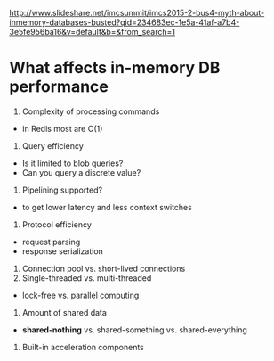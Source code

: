 http://www.slideshare.net/imcsummit/imcs2015-2-bus4-myth-about-inmemory-databases-busted?qid=234683ec-1e5a-41af-a7b4-3e5fe956ba16&v=default&b=&from_search=1

# What affects in-memory DB performance

1. Complexity of processing commands
 * in Redis most are O(1)
1. Query efficiency
 * Is it limited to blob queries?
 * Can you query a discrete value?
1. Pipelining supported?
 * to get lower latency and less context switches
1. Protocol efficiency
 * request parsing
 * response serialization
1. Connection pool vs. short-lived connections
1. Single-threaded vs. multi-threaded
 * lock-free vs. parallel computing
1. Amount of shared data
 * **shared-nothing** vs. shared-something vs. shared-everything
1. Built-in acceleration components

